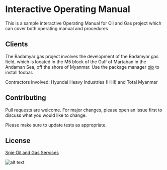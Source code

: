 # Interactive Operating Manual 

This is a sample interactive Operating Manual for Oil and Gas project which can cover both operating manual and procedures

## Clients

The Badamyar gas project involves the development of the Badamyar gas field, which is located in the M5 block of the Gulf of Martaban in the Andaman Sea, off the shore of Myanmar.
Use the package manager [pip](https://pip.pypa.io/en/stable/) to install foobar.

Contractors involved: Hyundai Heavy Industries (HHI) and Total Myanmar

## Contributing
Pull requests are welcome. For major changes, please open an issue first to discuss what you would like to change.

Please make sure to update tests as appropriate.

## License
[Spie Oil and Gas Services](https://www.spie.com/en/spie-oil-gas-services)

![alt text](https://github.com/shahriar19921/Interactive-Operating-Manual/blob/af959db27c903e3c74c9c82f863094e0c15be238/image%20front/Front%20page_empty.png)
